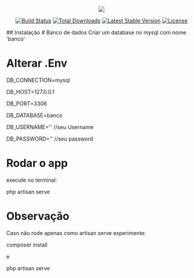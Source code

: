 


<p align="center"><img src="https://laravel.com/assets/img/components/logo-laravel.svg"></p>

<p align="center">
<a href="https://travis-ci.org/laravel/framework"><img src="https://travis-ci.org/laravel/framework.svg" alt="Build Status"></a>
<a href="https://packagist.org/packages/laravel/framework"><img src="https://poser.pugx.org/laravel/framework/d/total.svg" alt="Total Downloads"></a>
<a href="https://packagist.org/packages/laravel/framework"><img src="https://poser.pugx.org/laravel/framework/v/stable.svg" alt="Latest Stable Version"></a>
<a href="https://packagist.org/packages/laravel/framework"><img src="https://poser.pugx.org/laravel/framework/license.svg" alt="License"></a>
</p>
## Instalação
# Banco de dados
Criar um database no mysql com nome 'banco'

# Alterar .Env
DB_CONNECTION=mysql

DB_HOST=127.0.0.1

DB_PORT=3306

DB_DATABASE=banco 

DB_USERNAME=''  //seu Username

DB_PASSWORD=''  //seu password

# Rodar o app
execute no terminal:

php artisan serve

# Observação
Caso não rode apenas como artisan serve experimente:

composer install

e

php artisan serve






